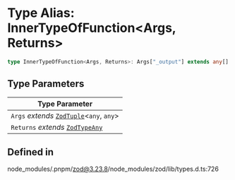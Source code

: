 # Type Alias: InnerTypeOfFunction\<Args, Returns\>

```ts
type InnerTypeOfFunction<Args, Returns>: Args["_output"] extends any[] ? (...args: Args["_output"]) => Returns["_input"] : never;
```

## Type Parameters

| Type Parameter |
| ------ |
| `Args` *extends* [`ZodTuple`](../classes/ZodTuple.md)\<`any`, `any`\> |
| `Returns` *extends* [`ZodTypeAny`](ZodTypeAny.md) |

## Defined in

node\_modules/.pnpm/zod@3.23.8/node\_modules/zod/lib/types.d.ts:726
